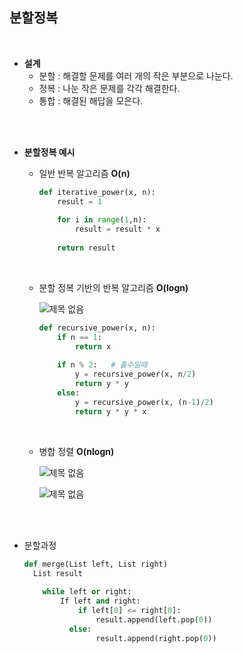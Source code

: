 ## 분할정복

<br>

- **설계**
  - 분할 : 해결할 문제를 여러 개의 작은 부분으로 나눈다.
  - 정복 : 나눈 작은 문제를 각각 해결한다.
  - 통합 : 해결된 해답을 모은다.

<br>

<br>

- **분할정복 예시**

  - 일반 반복 알고리즘 **O(n)**

    ```python
    def iterative_power(x, n):
    	result = 1
    	
    	for i in range(1,n):
    		result = result * x
    	
    	return result
    ```

  <br>

  - 분할 정복 기반의 반복 알고리즘 **O(logn)**

    ![제목 없음](https://user-images.githubusercontent.com/89068148/160750994-57e494a4-53f3-46da-afae-213565fdf1bf.png)

    ```python
    def recursive_power(x, n):
        if n == 1:
            return x
        
        if n % 2:   # 홀수일때
            y = recursive_power(x, n/2)
            return y * y
        else:
            y = recursive_power(x, (n-1)/2)
            return y * y * x
    ```

  <br>

  - 병합 정렬 **O(nlogn)**

    ![제목 없음](https://user-images.githubusercontent.com/89068148/160753411-111f2a04-6df9-49ea-9b26-3985cdc9f52c.png)

    ![제목 없음](https://user-images.githubusercontent.com/89068148/160753526-f0711237-8f19-4d0a-84c5-dfb914ea2765.png)


<br>

<br>

- 분할과정

  ```python
  def merge(List left, List right)
  	List result
      
      while left or right:
          If left and right:
              if left[0] <= right[0]:
                  result.append(left.pop(0))
  			else:
                  result.append(right.pop(0))
  ```

<br>
